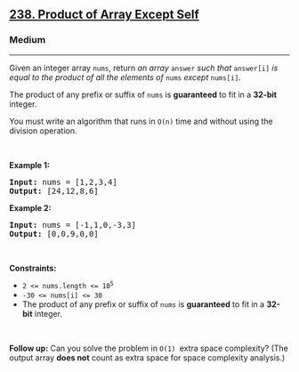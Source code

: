 <h2><a href="https://leetcode.com/problems/product-of-array-except-self/">238. Product of Array Except Self</a></h2><h3>Medium</h3><hr><div style="user-select: auto;"><p style="user-select: auto;">Given an integer array <code style="user-select: auto;">nums</code>, return <em style="user-select: auto;">an array</em> <code style="user-select: auto;">answer</code> <em style="user-select: auto;">such that</em> <code style="user-select: auto;">answer[i]</code> <em style="user-select: auto;">is equal to the product of all the elements of</em> <code style="user-select: auto;">nums</code> <em style="user-select: auto;">except</em> <code style="user-select: auto;">nums[i]</code>.</p>

<p style="user-select: auto;">The product of any prefix or suffix of <code style="user-select: auto;">nums</code> is <strong style="user-select: auto;">guaranteed</strong> to fit in a <strong style="user-select: auto;">32-bit</strong> integer.</p>

<p style="user-select: auto;">You must write an algorithm that runs in&nbsp;<code style="user-select: auto;">O(n)</code>&nbsp;time and without using the division operation.</p>

<p style="user-select: auto;">&nbsp;</p>
<p style="user-select: auto;"><strong style="user-select: auto;">Example 1:</strong></p>
<pre style="user-select: auto;"><strong style="user-select: auto;">Input:</strong> nums = [1,2,3,4]
<strong style="user-select: auto;">Output:</strong> [24,12,8,6]
</pre><p style="user-select: auto;"><strong style="user-select: auto;">Example 2:</strong></p>
<pre style="user-select: auto;"><strong style="user-select: auto;">Input:</strong> nums = [-1,1,0,-3,3]
<strong style="user-select: auto;">Output:</strong> [0,0,9,0,0]
</pre>
<p style="user-select: auto;">&nbsp;</p>
<p style="user-select: auto;"><strong style="user-select: auto;">Constraints:</strong></p>

<ul style="user-select: auto;">
	<li style="user-select: auto;"><code style="user-select: auto;">2 &lt;= nums.length &lt;= 10<sup style="user-select: auto;">5</sup></code></li>
	<li style="user-select: auto;"><code style="user-select: auto;">-30 &lt;= nums[i] &lt;= 30</code></li>
	<li style="user-select: auto;">The product of any prefix or suffix of <code style="user-select: auto;">nums</code> is <strong style="user-select: auto;">guaranteed</strong> to fit in a <strong style="user-select: auto;">32-bit</strong> integer.</li>
</ul>

<p style="user-select: auto;">&nbsp;</p>
<p style="user-select: auto;"><strong style="user-select: auto;">Follow up:</strong>&nbsp;Can you solve the problem in <code style="user-select: auto;">O(1)&nbsp;</code>extra&nbsp;space complexity? (The output array <strong style="user-select: auto;">does not</strong> count as extra space for space complexity analysis.)</p>
</div>